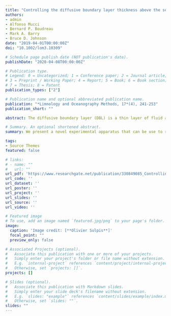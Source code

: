 ```yaml
---
title: "Controlling the diffusive boundary layer thickness above the sediment water interface in a thermostated rotating disk reactor"
authors:
- admin
- Alfonso Mucci
- Bernard P. Boudreau
- Mark A. Barry
- Bruce D. Johnson
date: "2019-04-01T00:00:00Z"
doi: "10.1002/lom3.10309"

# Schedule page publish date (NOT publication's date).
publishDate: "2020-04-08T00:00:00Z"

# Publication type.
# Legend: 0 = Uncategorized; 1 = Conference paper; 2 = Journal article;
# 3 = Preprint / Working Paper; 4 = Report; 5 = Book; 6 = Book section;
# 7 = Thesis; 8 = Patent
publication_types: ["2"]

# Publication name and optional abbreviated publication name.
publication: "*Limnology and Oceanography Methods, 17*(4), 241-253"
publication_short: ""

abstract: The diffusive boundary layer (DBL) is a thin layer of fluid at the interface with a solid surface in which frictional forces cause molecular diffusion to become the dominant mode of solute transport. The thickness of the DBL is a function of the nature and roughness of sediment substrates, as well as the bottom current speed. In low energy natural aquatic environments, such as abyssal plains or lakes, the thickness of the DBL can reach several millimeters and significantly impede the diffusive rate of solutes through the sediment water interface (SWI). Thus, precisely reproducing the DBL in the laboratory is required to simulate benthic diffusive fluxes similar to those encountered in situ. Yet, an experimental apparatus allowing precise control of the DBL thickness at the SWI in the laboratory has not been described in the literature. Here, we present a simple temperature controlled rotating disk system, which is suitable for the use with natural sediments and that is capable of generating thick DBLs. Water overlying the rotating sediment can be sampled discretely or continuously to monitor the chemical reaction progress. We tested the validity of the reactor by dissolving a foraminiferal sand bed in natural seawater. We find that (1) measured dissolution fluxes agree with those predicted by theory and (2) the dissolution of calcite in these seafloor like hydrodynamic conditions is controlled by mass transfer across the DBL above the bed. Guidelines for best practices under various experimental conditions, possible future developments, and the theoretical equations to compute the DBL thickness and diffusive fluxes in this reactor are described.

# Summary. An optional shortened abstract.
summary: We present a novel experimental apparatus that can be use to reproduce deep sea, benthic environmental conditions in the laboratory. 

tags:
- Source Themes
featured: false

# links:
# - name: ""
#   url: ""
url_pdf: 'https://www.researchgate.net/publication/330849085_Controlling_the_diffusive_boundary_layer_thickness_above_the_sediment-water_interface_in_a_thermostated_rotating-disk_reactor'
url_code: ''
url_dataset: ''
url_poster: ''
url_project: ''
url_slides: ''
url_source: ''
url_video: ''

# Featured image
# To use, add an image named `featured.jpg/png` to your page's folder. 
image:
  caption: 'Image credit: [**Olivier Sulpis**]'
  focal_point: ""
  preview_only: false

# Associated Projects (optional).
#   Associate this publication with one or more of your projects.
#   Simply enter your project's folder or file name without extension.
#   E.g. `internal-project` references `content/project/internal-project/index.md`.
#   Otherwise, set `projects: []`.
projects: []

# Slides (optional).
#   Associate this publication with Markdown slides.
#   Simply enter your slide deck's filename without extension.
#   E.g. `slides: "example"` references `content/slides/example/index.md`.
#   Otherwise, set `slides: ""`.
slides: ""
---
```

